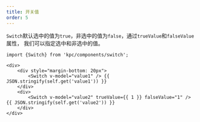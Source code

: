 ```yaml
---
title: 开关值
order: 5
---
```


`Switch`默认选中的值为`true`，非选中的值为`false`，通过`trueValue`和`falseValue`属性，
我们可以指定选中和非选中的值。

```vdt
import {Switch} from 'kpc/components/switch';

<div>
    <div style="margin-bottom: 20px">
        <Switch v-model="value1" /> {{ JSON.stringify(self.get('value1')) }}
    </div>
    <div>
        <Switch v-model="value2" trueValue={{ 1 }} falseValue="1" /> {{ JSON.stringify(self.get('value2')) }}
    </div>
</div>
```
